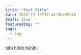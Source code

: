 ```yaml
---
title: "Post Title"
date: 2018-12-13T17:44:55+09:00
draft: true
featuredImg: ""
tags: 
  - tag
---
```



hihi
hihih
hiihihi
